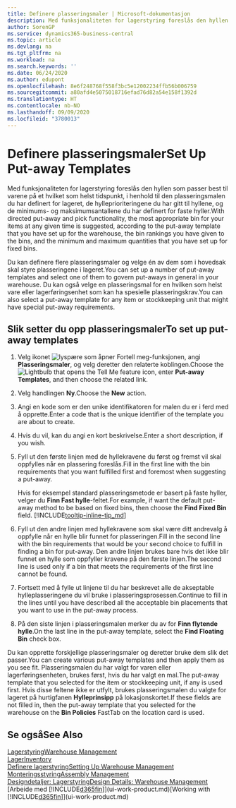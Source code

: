 ```yaml
---
title: Definere plasseringsmaler | Microsoft-dokumentasjon
description: Med funksjonaliteten for lagerstyring foreslås den hyllen som passer best til varene på et hvilket som helst tidspunkt, i henhold til den plasseringsmalen du har definert for lageret, de hylleprioriteringene du har gitt til hyllene, og de minimums- og maksimumsantallene du har definert for faste hyller.
author: SorenGP
ms.service: dynamics365-business-central
ms.topic: article
ms.devlang: na
ms.tgt_pltfrm: na
ms.workload: na
ms.search.keywords: ''
ms.date: 06/24/2020
ms.author: edupont
ms.openlocfilehash: 8e6f248768f558f3bc5e12002234ffb56b006759
ms.sourcegitcommit: a80afd4e5075018716efad76d82a54e158f1392d
ms.translationtype: HT
ms.contentlocale: nb-NO
ms.lasthandoff: 09/09/2020
ms.locfileid: "3780013"
---
```

# <a name="set-up-put-away-templates"></a><span data-ttu-id="9d710-103">Definere plasseringsmaler</span><span class="sxs-lookup"><span data-stu-id="9d710-103">Set Up Put-away Templates</span></span>

<span data-ttu-id="9d710-104">Med funksjonaliteten for lagerstyring foreslås den hyllen som passer best til varene på et hvilket som helst tidspunkt, i henhold til den plasseringsmalen du har definert for lageret, de hylleprioriteringene du har gitt til hyllene, og de minimums- og maksimumsantallene du har definert for faste hyller.</span><span class="sxs-lookup"><span data-stu-id="9d710-104">With directed put-away and pick functionality, the most appropriate bin for your items at any given time is suggested, according to the put-away template that you have set up for the warehouse, the bin rankings you have given to the bins, and the minimum and maximum quantities that you have set up for fixed bins.</span></span>  

<span data-ttu-id="9d710-105">Du kan definere flere plasseringsmaler og velge én av dem som i hovedsak skal styre plasseringene i lageret.</span><span class="sxs-lookup"><span data-stu-id="9d710-105">You can set up a number of put-away templates and select one of them to govern put-aways in general in your warehouse.</span></span> <span data-ttu-id="9d710-106">Du kan også velge en plasseringsmal for en hvilken som helst vare eller lagerføringsenhet som kan ha spesielle plasseringskrav.</span><span class="sxs-lookup"><span data-stu-id="9d710-106">You can also select a put-away template for any item or stockkeeping unit that might have special put-away requirements.</span></span>  

## <a name="to-set-up-put-away-templates"></a><span data-ttu-id="9d710-107">Slik setter du opp plasseringsmaler</span><span class="sxs-lookup"><span data-stu-id="9d710-107">To set up put-away templates</span></span>

1. <span data-ttu-id="9d710-108">Velg ikonet ![lyspære som åpner Fortell meg-funksjonen](media/ui-search/search_small.png "Fortell hva du vil gjøre"), angi **Plasseringsmaler**, og velg deretter den relaterte koblingen.</span><span class="sxs-lookup"><span data-stu-id="9d710-108">Choose the ![Lightbulb that opens the Tell Me feature](media/ui-search/search_small.png "Tell me what you want to do") icon, enter **Put-away Templates**, and then choose the related link.</span></span>  
2. <span data-ttu-id="9d710-109">Velg handlingen **Ny**.</span><span class="sxs-lookup"><span data-stu-id="9d710-109">Choose the **New** action.</span></span>  
3. <span data-ttu-id="9d710-110">Angi en kode som er den unike identifikatoren for malen du er i ferd med å opprette.</span><span class="sxs-lookup"><span data-stu-id="9d710-110">Enter a code that is the unique identifier of the template you are about to create.</span></span>  
4. <span data-ttu-id="9d710-111">Hvis du vil, kan du angi en kort beskrivelse.</span><span class="sxs-lookup"><span data-stu-id="9d710-111">Enter a short description, if you wish.</span></span>  
5. <span data-ttu-id="9d710-112">Fyll ut den første linjen med de hyllekravene du først og fremst vil skal oppfylles når en plassering foreslås.</span><span class="sxs-lookup"><span data-stu-id="9d710-112">Fill in the first line with the bin requirements that you want fulfilled first and foremost when suggesting a put-away.</span></span>

    <span data-ttu-id="9d710-113">Hvis for eksempel standard plasseringsmetode er basert på faste hyller, velger du **Finn Fast hylle**-feltet.</span><span class="sxs-lookup"><span data-stu-id="9d710-113">For example, if want the default put-away method to be based on fixed bins, then choose the **Find Fixed Bin** field.</span></span> [!INCLUDE[tooltip-inline-tip_md](includes/tooltip-inline-tip_md.md)]  
6. <span data-ttu-id="9d710-114">Fyll ut den andre linjen med hyllekravene som skal være ditt andrevalg å oppfylle når en hylle blir funnet for plasseringen.</span><span class="sxs-lookup"><span data-stu-id="9d710-114">Fill in the second line with the bin requirements that would be your second choice to fulfill in finding a bin for put-away.</span></span> <span data-ttu-id="9d710-115">Den andre linjen brukes bare hvis det ikke blir funnet en hylle som oppfyller kravene på den første linjen.</span><span class="sxs-lookup"><span data-stu-id="9d710-115">The second line is used only if a bin that meets the requirements of the first line cannot be found.</span></span>  
7. <span data-ttu-id="9d710-116">Fortsett med å fylle ut linjene til du har beskrevet alle de akseptable hylleplasseringene du vil bruke i plasseringsprosessen.</span><span class="sxs-lookup"><span data-stu-id="9d710-116">Continue to fill in the lines until you have described all the acceptable bin placements that you want to use in the put-away process.</span></span>  
8. <span data-ttu-id="9d710-117">På den siste linjen i plasseringsmalen merker du av for **Finn flytende hylle**.</span><span class="sxs-lookup"><span data-stu-id="9d710-117">On the last line in the put-away template, select the **Find Floating Bin** check box.</span></span>  

<span data-ttu-id="9d710-118">Du kan opprette forskjellige plasseringsmaler og deretter bruke dem slik det passer.</span><span class="sxs-lookup"><span data-stu-id="9d710-118">You can create various put-away templates and then apply them as you see fit.</span></span> <span data-ttu-id="9d710-119">Plasseringsmalen du har valgt for varen eller lagerføringsenheten, brukes først, hvis du har valgt en mal.</span><span class="sxs-lookup"><span data-stu-id="9d710-119">The put-away template that you selected for the item or stockkeeping unit, if any is used first.</span></span> <span data-ttu-id="9d710-120">Hvis disse feltene ikke er utfylt, brukes plasseringsmalen du valgte for lageret på hurtigfanen **Hylleprinsipp** på lokasjonskortet.</span><span class="sxs-lookup"><span data-stu-id="9d710-120">If these fields are not filled in, then the put-away template that you selected for the warehouse on the **Bin Policies** FastTab on the location card is used.</span></span>  

## <a name="see-also"></a><span data-ttu-id="9d710-121">Se også</span><span class="sxs-lookup"><span data-stu-id="9d710-121">See Also</span></span>

[<span data-ttu-id="9d710-122">Lagerstyring</span><span class="sxs-lookup"><span data-stu-id="9d710-122">Warehouse Management</span></span>](warehouse-manage-warehouse.md)  
[<span data-ttu-id="9d710-123">Lager</span><span class="sxs-lookup"><span data-stu-id="9d710-123">Inventory</span></span>](inventory-manage-inventory.md)  
[<span data-ttu-id="9d710-124">Definere lagerstyring</span><span class="sxs-lookup"><span data-stu-id="9d710-124">Setting Up Warehouse Management</span></span>](warehouse-setup-warehouse.md)  
[<span data-ttu-id="9d710-125">Monteringsstyring</span><span class="sxs-lookup"><span data-stu-id="9d710-125">Assembly Management</span></span>](assembly-assemble-items.md)  
[<span data-ttu-id="9d710-126">Designdetaljer: Lagerstyring</span><span class="sxs-lookup"><span data-stu-id="9d710-126">Design Details: Warehouse Management</span></span>](design-details-warehouse-management.md)  
<span data-ttu-id="9d710-127">[Arbeide med [!INCLUDE[d365fin](includes/d365fin_md.md)]](ui-work-product.md)</span><span class="sxs-lookup"><span data-stu-id="9d710-127">[Working with [!INCLUDE[d365fin](includes/d365fin_md.md)]](ui-work-product.md)</span></span>  
